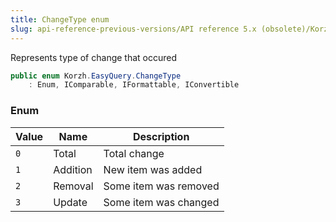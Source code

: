 ```yaml
---
title: ChangeType enum
slug: api-reference-previous-versions/API reference 5.x (obsolete)/Korzh.EasyQuery namespace/changetype-enum
---
```



Represents type of change that occured
```csharp
public enum Korzh.EasyQuery.ChangeType
    : Enum, IComparable, IFormattable, IConvertible

```

### Enum

| Value | Name | Description | 
| --- | --- | --- | 
| `0` | Total | Total change | 
| `1` | Addition | New item was added | 
| `2` | Removal | Some item was removed | 
| `3` | Update | Some item was changed |